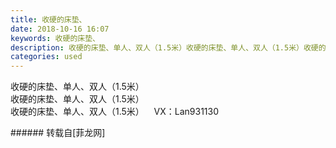 ```yaml
---
title: 收硬的床垫、
date: 2018-10-16 16:07
keywords: 收硬的床垫、
description: 收硬的床垫、单人、双人（1.5米）收硬的床垫、单人、双人（1.5米）收硬的床垫、单人、双人（1.5米）    VX：Lan931130
categories: used
---
```

<td class="t_f" id="postmessage_2043755">

收硬的床垫、单人、双人（1.5米）<br/>
收硬的床垫、单人、双人（1.5米）<br/>
收硬的床垫、单人、双人（1.5米）    VX：Lan931130<br/>
</td>
###### 转载自[菲龙网]